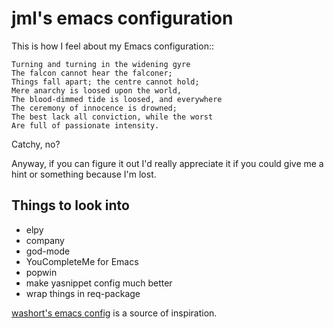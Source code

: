 # jml's emacs configuration

This is how I feel about my Emacs configuration::

    Turning and turning in the widening gyre
    The falcon cannot hear the falconer;
    Things fall apart; the centre cannot hold;
    Mere anarchy is loosed upon the world,
    The blood-dimmed tide is loosed, and everywhere
    The ceremony of innocence is drowned;
    The best lack all conviction, while the worst
    Are full of passionate intensity.

Catchy, no?

Anyway, if you can figure it out I'd really appreciate it if you could give me
a hint or something because I'm lost.

## Things to look into

* elpy
* company
* god-mode
* YouCompleteMe for Emacs
* popwin
* make yasnippet config much better
* wrap things in req-package

[washort's emacs config](https://github.com/washort/dotfiles/blob/master/emacs.d/emacs-init.org)
is a source of inspiration.
